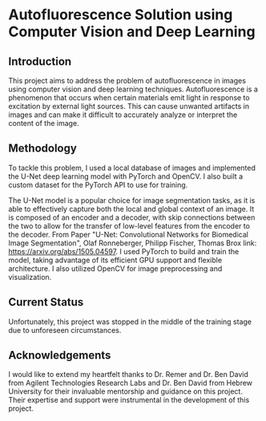 # Autofluorescence Solution using Computer Vision and Deep Learning
## Introduction
This project aims to address the problem of autofluorescence in images using computer vision and deep learning techniques. Autofluorescence is a phenomenon that occurs when certain materials emit light in response to excitation by external light sources. This can cause unwanted artifacts in images and can make it difficult to accurately analyze or interpret the content of the image.

## Methodology
To tackle this problem, I used a local database of images and implemented the U-Net deep learning model with PyTorch and OpenCV. I also built a custom dataset for the PyTorch API to use for training.

The U-Net model is a popular choice for image segmentation tasks, as it is able to effectively capture both the local and global context of an image. It is composed of an encoder and a decoder, with skip connections between the two to allow for the transfer of low-level features from the encoder to the decoder.
From Paper "U-Net: Convolutional Networks for Biomedical Image Segmentation", Olaf Ronneberger, Philipp Fischer, Thomas Brox link: https://arxiv.org/abs/1505.04597.
I used PyTorch to build and train the model, taking advantage of its efficient GPU support and flexible architecture. I also utilized OpenCV for image preprocessing and visualization.

## Current Status
Unfortunately, this project was stopped in the middle of the training stage due to unforeseen circumstances. 

## Acknowledgements
I would like to extend my heartfelt thanks to Dr. Remer and Dr. Ben David from Agilent Technologies Research Labs and Dr. Ben David from Hebrew University for their invaluable mentorship and guidance on this project. Their expertise and support were instrumental in the development of this project.




